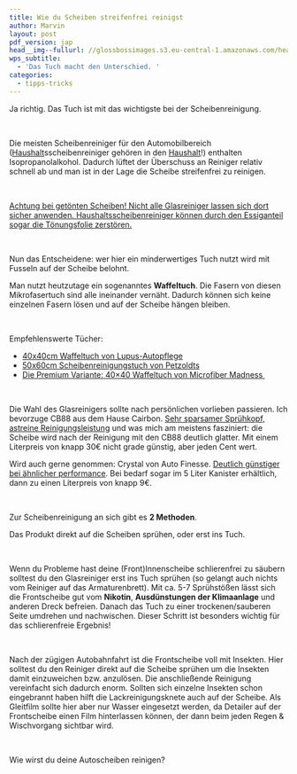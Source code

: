 ```yaml
---
title: Wie du Scheiben streifenfrei reinigst
author: Marvin
layout: post
pdf_version: jap
head__img--fullurl: //glossbossimages.s3.eu-central-1.amazonaws.com/headerimg/streifenfrei.jpg
wps_subtitle:
  - 'Das Tuch macht den Unterschied. '
categories:
  - tipps-tricks
---
```

Ja richtig. Das Tuch ist mit das wichtigste bei der Scheibenreinigung.

&nbsp;

Die meisten Scheibenreiniger für den Automobilbereich (<span style="text-decoration: underline;">Haushalt</span>sscheibenreiniger gehören in den <span style="text-decoration: underline;">Haushalt</span>!) enthalten Isopropanolalkohol. Dadurch lüftet der Überschuss an Reiniger relativ schnell ab und man ist in der Lage die Scheibe streifenfrei zu reinigen.

&nbsp;

<span style="text-decoration: underline;">Achtung bei getönten Scheiben! Nicht alle Glasreiniger lassen sich dort sicher anwenden. Haushaltsscheibenreiniger können durch den Essiganteil sogar die Tönungsfolie zerstören.</span>

&nbsp;

Nun das Entscheidene: wer hier ein minderwertiges Tuch nutzt wird mit Fusseln auf der Scheibe belohnt.

Man nutzt heutzutage ein sogenanntes **Waffeltuch**. Die Fasern von diesen Mikrofasertuch sind alle ineinander vernäht. Dadurch können sich keine einzelnen Fasern lösen und auf der Scheibe hängen bleiben.


&nbsp;

Empfehlenswerte Tücher:

*   <a title="Gut & Günstiges Waffeltuch zur Scheibenreinigung" href="http://www.lupus-autopflege.de/Lupus-Wave-500-Waffel-Microfasertuch-40x40cm-STAFFELPREISE" target="_blank">40x40cm Waffeltuch von Lupus-Autopflege</a>
*   <a title="Extra Dünnes Scheibenreinigungstuch von Petzoldts" href="http://www.petzoldts.de/shop/Petzoldts-Microfaser-Glastuch-p-1307.html" target="_blank">50x60cm Scheibenreinigungstuch von Petzoldts</a>
*   <a title="Nicht grade günstig, aber sehr gute Qualität!" href="http://www.autopflege24.net/ap24shop/microfiber-madness-cloudbuster-glasreinigungstuch.html" target="_blank">Die Premium Variante: 40&#215;40 Waffeltuch von Microfiber Madness </a>

&nbsp;

Die Wahl des Glasreinigers sollte nach persönlichen vorlieben passieren. Ich bevorzuge CB88 aus dem Hause Cairbon. <a title="Guter Scheibenreiniger" href="http://www.cairbon.com/component/virtuemart/39/1/produkte/cb-88-fensterreiniger-detail?Itemid=0" target="_blank">Sehr sparsamer Sprühkopf, astreine Reinigungsleistung</a> und was mich am meistens fasziniert: die Scheibe wird nach der Reinigung mit den CB88 deutlich glatter. Mit einem Literpreis von knapp 30€ nicht grade günstig, aber jeden Cent wert.

Wird auch gerne genommen: Crystal von Auto Finesse. <a title="Scheibenreiniger von Auto Finesse" href="http://www.lupus-autopflege.de/Auto-Finesse-Crystal-glass-cleaner-500ml" target="_blank">Deutlich günstiger bei ähnlicher performance</a>. Bei bedarf sogar im 5 Liter Kanister erhältlich, dann zu einen Literpreis von knapp 9€.

&nbsp;

Zur Scheibenreinigung an sich gibt es **2 Methoden**.

Das Produkt direkt auf die Scheiben sprühen, oder erst ins Tuch.

&nbsp;

Wenn du Probleme hast deine (Front)Innenscheibe schlierenfrei zu säubern solltest du den Glasreiniger erst ins Tuch sprühen (so gelangt auch nichts vom Reiniger auf das Armaturenbrett). Mit ca. 5-7 Sprühstößen lässt sich die Frontscheibe gut vom **Nikotin**, **Ausdünstungen der Klimaanlage** und anderen Dreck befreien. Danach das Tuch zu einer trockenen/sauberen Seite umdrehen und nachwischen. Dieser Schritt ist besonders wichtig für das schlierenfreie Ergebnis!

&nbsp;

Nach der zügigen Autobahnfahrt ist die Frontscheibe voll mit Insekten. Hier solltest du den Reiniger direkt auf die Scheibe sprühen um die Insekten damit einzuweichen bzw. anzulösen. Die anschließende Reinigung vereinfacht sich dadurch enorm. Sollten sich einzelne Insekten schon eingebrannt haben hilft die Lackreinigungsknete auch auf der Scheibe. Als Gleitfilm sollte hier aber nur Wasser eingesetzt werden, da Detailer auf der Frontscheibe einen Film hinterlassen können, der dann beim jeden Regen & Wischvorgang sichtbar wird.

&nbsp;

Wie wirst du deine Autoscheiben reinigen?

